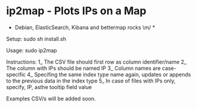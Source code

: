 ip2map - Plots IPs on a Map
======

* Debian, ElasticSearch, Kibana and bettermap rocks \m/ *

Setup:
sudo sh install.sh

Usage:
sudo ip2map <csv file path>

Instructions:
1_ The CSV file should first row as column identifier/name
2_ The column with IPs should be named IP
3_ Column names are case-specific
4_ Specifing the same index type name again, updates or appends to the previous data in the index type
5_ In case of files with IPs only, specify, IP, asthe tooltip field value

Examples CSV/s will be added soon.
